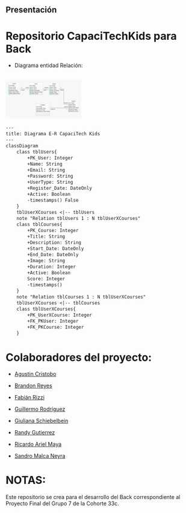
## Presentación

# Repositorio CapaciTechKids para Back

* Diagrama entidad Relación:
<br/>
    <img  src='./img/Version 00.jpeg' height='100px'>
<br/>

```mermaid
---
title: Diagrama E-R CapaciTech Kids
---
classDiagram
    class tblUsers{
        +PK_User: Integer
        +Name: String
        +Email: String
		+Password: String
		+UserType: String
		+Register_Date: DateOnly
		+Active: Boolean
		-timestamps() False
    }
	tblUserXCourses <|-- tblUsers
	note "Relation tblUsers 1 : N tblUserXCourses"
    class tblCourses{
        +PK_Course: Integer
		+Title: String
		+Description: String
		+Start_Date: DateOnly
		+End_Date: DateOnly
		+Image: String
		+Duration: Integer
		+Active: Boolean
		Score: Integer
        -timestamps()
    }
	note "Relation tblCourses 1 : N tblUserXCourses"
	tblUserXCourses <|-- tblCourses
    class tblUserXCourses{
        +PK_UserXCourse: Integer
        +FK_PKUser: Integer
		+FK_PKCourse: Integer
    }
```


# Colaboradores del proyecto:

* [Agustin Cristobo](https://github.com/Fr33yr)

* [Brandon Reyes](https://github.com/Brareyesb15)

* [Fabián Rizzi](https://github.com/Fabian-Rizzi)

* [Guillermo Rodríguez](https://github.com/MemoRodz)

* [Giuliana Schiebelbein](https://github.com/Giudessch)

* [Randy Gutierrez](https://github.com/Randyvangz)

* [Ricardo Ariel Maya](https://github.com/Rickymayita)

* [Sandro Malca Neyra](https://github.com/SandroMalca)




# NOTAS:

Este repositorio se crea para el desarrollo del Back correspondiente al Proyecto Final del Grupo 7 de la Cohorte 33c.